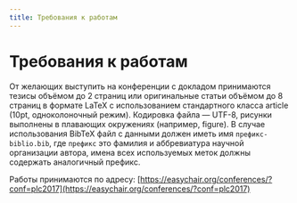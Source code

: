 ```yaml
---
title: Требования к работам
---
```


# Требования к работам

От желающих выступить на конференции с докладом принимаются тезисы объёмом до 2 страниц или оригинальные статьи объёмом до 8 страниц в формате LaTeX с использованием стандартного класса article (10pt, одноколоночный режим). Кодировка файла — UTF-8, рисунки выполнены в плавающих окружениях (например, figure). В случае использования BibTeX файл с данными должен иметь имя `префикс-biblio.bib`,  где `префикс` это фамилия и аббревиатура научной организации автора, имена всех используемых меток должны содержать аналогичный префикс.

Работы принимаются по адресу:
[https://easychair.org/conferences/?conf=plc2017](https://easychair.org/conferences/?conf=plc2017)

